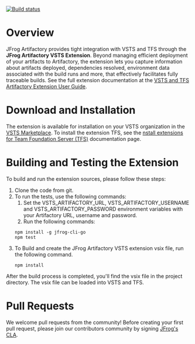 [![Build status](https://ci.appveyor.com/api/projects/status/yhxlpbmakgxlsoyk?svg=true)](https://ci.appveyor.com/project/yahavi/artifactory-vsts-extension-k3cgm)
# Overview
JFrog Artifactory provides tight integration with VSTS and TFS through the **JFrog Artifactory VSTS Extension**.
Beyond managing efficient deployment of your artifacts to Artifactory, the extension lets you capture information about artifacts deployed, dependencies resolved, environment data associated with the build runs and more, 
that effectively facilitates fully traceable builds.
See the full extension documentation at the [VSTS and TFS Artifactory Extension User Guide](https://www.jfrog.com/confluence/display/RTF/VSTS+and+TFS+Artifactory+Extension).

# Download and Installation
The extension is available for installation on your VSTS organization in the [VSTS Marketplace](https://marketplace.visualstudio.com/items?itemName=JFrog.jfrog-artifactory-vsts-extension).
To install the extension TFS, see the [nstall extensions for Team Foundation Server (TFS)](https://docs.microsoft.com/en-us/vsts/marketplace/get-tfs-extensions?view=tfs-2018#install-extensions-while-connected-to-tfs) documentation page.

# Building and Testing the Extension
To build and run the extension sources, please follow these steps:
1. Clone the code from git.
2. To run the tests, use the following commands:
    1. Set the VSTS_ARTIFACTORY_URL, VSTS_ARTIFACTORY_USERNAME and VSTS_ARTIFACTORY_PASSWORD environment variables with your Artifactory URL, username and password.
    2. Run the following commands:
    ```
    npm install -g jfrog-cli-go
    npm test
    ```
3. To Build and create the JFrog Artifactory VSTS extension vsix file, run the following command.
    ```
    npm install
    ```
After the build process is completed, you'll find the vsix file in the project directory.
The vsix file can be loaded into VSTS and TFS.

# Pull Requests
We welcome pull requests from the community!
Before creating your first pull request, please join our contributors community by signing [JFrog's CLA](https://secure.echosign.com/public/hostedForm?formid=5IYKLZ2RXB543N).